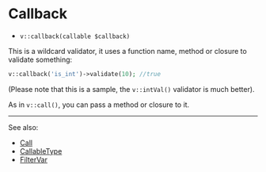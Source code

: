 # Callback

- `v::callback(callable $callback)`

This is a wildcard validator, it uses a function name, method or closure
to validate something:

```php
v::callback('is_int')->validate(10); //true
```

(Please note that this is a sample, the `v::intVal()` validator is much better).

As in `v::call()`, you can pass a method or closure to it.

***
See also:

  * [Call](Call.md)
  * [CallableType](CallableType.md)
  * [FilterVar](FilterVar.md)
